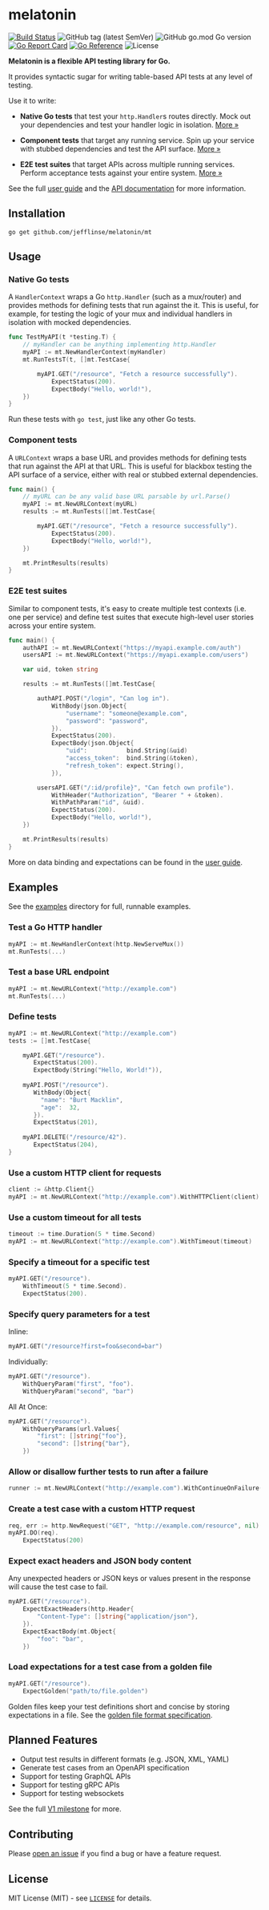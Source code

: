 # melatonin

[![Build Status](https://github.com/jefflinse/melatonin/actions/workflows/ci.yml/badge.svg?branch=main)](https://github.com/jefflinse/melatonin/actions/workflows/ci.yml)
![GitHub tag (latest SemVer)](https://img.shields.io/github/v/tag/jefflinse/melatonin)
![GitHub go.mod Go version](https://img.shields.io/github/go-mod/go-version/jefflinse/melatonin)
[![Go Report Card](https://goreportcard.com/badge/github.com/jefflinse/melatonin)](https://goreportcard.com/report/github.com/jefflinse/melatonin)
[![Go Reference](https://pkg.go.dev/badge/github.com/jefflinse/melatonin/mt.svg)](https://pkg.go.dev/github.com/jefflinse/melatonin/mt)
![License](https://img.shields.io/github/license/jefflinse/melatonin)

**Melatonin is a flexible API testing library for Go.**

It provides syntactic sugar for writing table-based API tests at any level of testing.

Use it to write:

- **Native Go tests** that test your `http.Handler`s routes directly. Mock out your dependencies and test your handler logic in isolation. [More »](#native-go-tests)

- **Component tests** that target any running service. Spin up your service with stubbed dependencies and test the API surface. [More »](#component-tests)

- **E2E test suites** that target APIs across multiple running services. Perform acceptance tests against your entire system. [More »](#e2e-test-suites)

See the full [user guide](./USERGUIDE.md) and the [API documentation](https://pkg.go.dev/github.com/jefflinse/melatonin/mt) for more information.

## Installation

    go get github.com/jefflinse/melatonin/mt

## Usage

### Native Go tests

A `HandlerContext` wraps a Go `http.Handler` (such as a mux/router) and provides methods for defining tests that run against the it. This is useful, for example, for testing the logic of your mux and individual handlers in isolation with mocked dependencies.

```go
func TestMyAPI(t *testing.T) {
    // myHandler can be anything implementing http.Handler
    myAPI := mt.NewHandlerContext(myHandler)
    mt.RunTestsT(t, []mt.TestCase{

        myAPI.GET("/resource", "Fetch a resource successfully").
            ExpectStatus(200).
            ExpectBody("Hello, world!"),
    })
}
```

Run these tests with `go test`, just like any other Go tests.

### Component tests

A `URLContext` wraps a base URL and provides methods for defining tests that run against the API at that URL. This is useful for blackbox testing the API surface of a service, either with real or stubbed external dependencies.

```go
func main() {
    // myURL can be any valid base URL parsable by url.Parse()
    myAPI := mt.NewURLContext(myURL)
    results := mt.RunTests([]mt.TestCase{

        myAPI.GET("/resource", "Fetch a resource successfully").
            ExpectStatus(200).
            ExpectBody("Hello, world!"),
    })

    mt.PrintResults(results)
}
```

### E2E test suites

Similar to component tests, it's easy to create multiple test contexts (i.e. one per service) and define test suites that execute high-level user stories across your entire system.

```go
func main() {
    authAPI := mt.NewURLContext("https://myapi.example.com/auth")
    usersAPI := mt.NewURLContext("https://myapi.example.com/users")

    var uid, token string

    results := mt.RunTests([]mt.TestCase{

        authAPI.POST("/login", "Can log in").
            WithBody(json.Object{
                "username": "someone@example.com",
                "password": "password",
            }).
            ExpectStatus(200).
            ExpectBody(json.Object{
                "uid":           bind.String(&uid)
                "access_token":  bind.String(&token),
                "refresh_token": expect.String(),
            }),

        usersAPI.GET("/:id/profile}", "Can fetch own profile").
            WithHeader("Authorization", "Bearer " + &token).
            WithPathParam("id", &uid).
            ExpectStatus(200).
            ExpectBody("Hello, world!"),
    })

    mt.PrintResults(results)
}
```

More on data binding and expectations can be found in the [user guide](./USERGUIDE.md).

## Examples

See the [examples](examples) directory for full, runnable examples.

### Test a Go HTTP handler

```go
myAPI := mt.NewHandlerContext(http.NewServeMux())
mt.RunTests(...)
```

### Test a base URL endpoint

```go
myAPI := mt.NewURLContext("http://example.com")
mt.RunTests(...)
```

### Define tests

```go
myAPI := mt.NewURLContext("http://example.com")
tests := []mt.TestCase{

    myAPI.GET("/resource").
       ExpectStatus(200).
       ExpectBody(String("Hello, World!")),
    
    myAPI.POST("/resource").
       WithBody(Object{
         "name": "Burt Macklin",
         "age":  32,
       }).
       ExpectStatus(201),
    
    myAPI.DELETE("/resource/42").
       ExpectStatus(204),
}
```

### Use a custom HTTP client for requests

```go
client := &http.Client{}
myAPI := mt.NewURLContext("http://example.com").WithHTTPClient(client)
```

### Use a custom timeout for all tests

```go
timeout := time.Duration(5 * time.Second)
myAPI := mt.NewURLContext("http://example.com").WithTimeout(timeout)
```

### Specify a timeout for a specific test

```go
myAPI.GET("/resource").
    WithTimeout(5 * time.Second).
    ExpectStatus(200).
```

### Specify query parameters for a test

Inline:

```go
myAPI.GET("/resource?first=foo&second=bar")
```

Individually:

```go
myAPI.GET("/resource").
    WithQueryParam("first", "foo").
    WithQueryParam("second", "bar")
```

All At Once:

```go
myAPI.GET("/resource").
    WithQueryParams(url.Values{
        "first": []string{"foo"},
        "second": []string{"bar"},
    })
```

### Allow or disallow further tests to run after a failure

```go
runner := mt.NewURLContext("http://example.com").WithContinueOnFailure(true)
```

### Create a test case with a custom HTTP request

```go
req, err := http.NewRequest("GET", "http://example.com/resource", nil)
myAPI.DO(req).
    ExpectStatus(200)
```

### Expect exact headers and JSON body content

Any unexpected headers or JSON keys or values present in the response will cause the test case to fail.

```go
myAPI.GET("/resource").
    ExpectExactHeaders(http.Header{
        "Content-Type": []string{"application/json"},
    }).
    ExpectExactBody(mt.Object{
        "foo": "bar",
    })
```

### Load expectations for a test case from a golden file

```go
myAPI.GET("/resource").
    ExpectGolden("path/to/file.golden")
```

Golden files keep your test definitions short and concise by storing expectations in a file. See the [golden file format specification](./golden/README.md).

## Planned Features

- Output test results in different formats (e.g. JSON, XML, YAML)
- Generate test cases from an OpenAPI specification
- Support for testing GraphQL APIs
- Support for testing gRPC APIs
- Support for testing websockets

See the full [V1 milestone](https://github.com/jefflinse/melatonin/milestone/1) for more.

## Contributing

Please [open an issue](https://github.com/jefflinse/melatonin/issues) if you find a bug or have a feature request.

## License

MIT License (MIT) - see [`LICENSE`](./LICENSE) for details.
